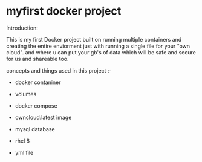 # myfirst docker project 

Introduction:


This is my first Docker project built on running multiple containers and creating the entire enviorment just with running a single file for your "own cloud".
and  where u can put your gb's of data which will be safe and secure for us and shareable too.



concepts and things used in this project :-


- docker contaniner

- volumes 

- docker compose 

- owncloud:latest image

- mysql database

- rhel 8

- yml file

